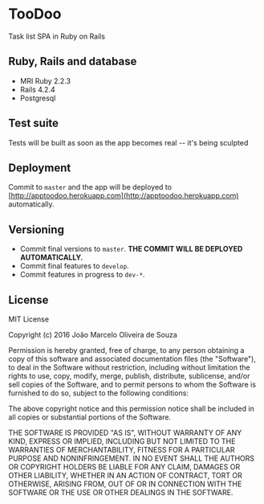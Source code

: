 TooDoo
===

Task list SPA in Ruby on Rails

Ruby, Rails and database
---

* MRI Ruby 2.2.3
* Rails 4.2.4
* Postgresql

Test suite
---

Tests will be built as soon as the app becomes real -- it's being sculpted

Deployment
---

Commit to `master` and the app will be deployed to [http://apptoodoo.herokuapp.com](http://apptoodoo.herokuapp.com) automatically.

Versioning
---

* Commit final versions to `master`. **THE COMMIT WILL BE DEPLOYED AUTOMATICALLY.**
* Commit final features to `develop`.
* Commit features in progress to `dev-*`.

License
---

MIT License

Copyright (c) 2016 João Marcelo Oliveira de Souza

Permission is hereby granted, free of charge, to any person obtaining a copy
of this software and associated documentation files (the "Software"), to deal
in the Software without restriction, including without limitation the rights
to use, copy, modify, merge, publish, distribute, sublicense, and/or sell
copies of the Software, and to permit persons to whom the Software is
furnished to do so, subject to the following conditions:

The above copyright notice and this permission notice shall be included in all
copies or substantial portions of the Software.

THE SOFTWARE IS PROVIDED "AS IS", WITHOUT WARRANTY OF ANY KIND, EXPRESS OR
IMPLIED, INCLUDING BUT NOT LIMITED TO THE WARRANTIES OF MERCHANTABILITY,
FITNESS FOR A PARTICULAR PURPOSE AND NONINFRINGEMENT. IN NO EVENT SHALL THE
AUTHORS OR COPYRIGHT HOLDERS BE LIABLE FOR ANY CLAIM, DAMAGES OR OTHER
LIABILITY, WHETHER IN AN ACTION OF CONTRACT, TORT OR OTHERWISE, ARISING FROM,
OUT OF OR IN CONNECTION WITH THE SOFTWARE OR THE USE OR OTHER DEALINGS IN THE
SOFTWARE.